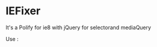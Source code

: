 # IEFixer
It's a Polify for ie8 with jQuery for selectorand mediaQuery

Use : 


<script type="text/javascript" src="//ajax.googleapis.com/ajax/libs/jquery/1.10.2/jquery.js"></script>
<script type="text/javascript" src="//sources.disruptive-innovations.com/jscssp/trunk/cssParser.js"></script>
<script type="text/javascript" src="//cdnjs.cloudflare.com/ajax/libs/jquery-ajaxtransport-xdomainrequest/1.0.2/jquery.xdomainrequest.min.js"></script>
<script type="text/javascript" src="https://raw.githubusercontent.com/GollumJS/matchMedia.js/IE7-8/matchMedia.js"></script>
